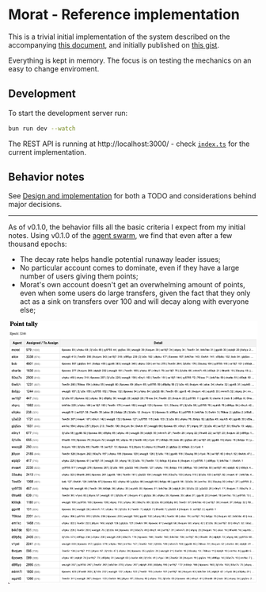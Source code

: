 # Morat - Reference implementation

This is a trivial initial implementation of the system described on the accompanying [this document](Reputation.md), and initially published on [this gist](https://gist.github.com/ricardojmendez/f63e50203486df54cd779971edab5681).

Everything is kept in memory. The focus is on testing the mechanics on an easy to change enviroment.


## Development

To start the development server run:

```bash
bun run dev --watch
```

The REST API is running at http://localhost:3000/ - check [`index.ts`](src/index.ts) for the current implementation.

## Behavior notes

See [Design and implementation](Design-And-Implementation.md) for both a TODO and considerations behind major decisions.

---

As of v0.1.0, the behavior fills all the basic criteria I expect from my initial notes. Using v0.1.0 of the [agent swarm](https://github.com/Numergent/morat-agents/tree/v0.1.0), we find that even after a few thousand epochs:

- The decay rate helps handle potential runaway leader issues;
- No particular account comes to dominate, even if they have a large number of users giving them points;
- Morat's own account doesn't get an overwhelming amount of points, even when some users do large transfers, given the fact that they only act as a sink on transfers over 100 and will decay along with everyone else;

![Point tally](images/tally-screenshot-0.1.0.png)

